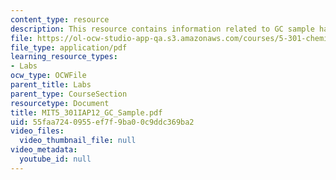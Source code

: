 ```yaml
---
content_type: resource
description: This resource contains information related to GC sample handout.
file: https://ol-ocw-studio-app-qa.s3.amazonaws.com/courses/5-301-chemistry-laboratory-techniques-january-iap-2012/55faa7240955ef7f9ba00c9ddc369ba2_MIT5_301IAP12_GC_Sample.pdf
file_type: application/pdf
learning_resource_types:
- Labs
ocw_type: OCWFile
parent_title: Labs
parent_type: CourseSection
resourcetype: Document
title: MIT5_301IAP12_GC_Sample.pdf
uid: 55faa724-0955-ef7f-9ba0-0c9ddc369ba2
video_files:
  video_thumbnail_file: null
video_metadata:
  youtube_id: null
---
```

